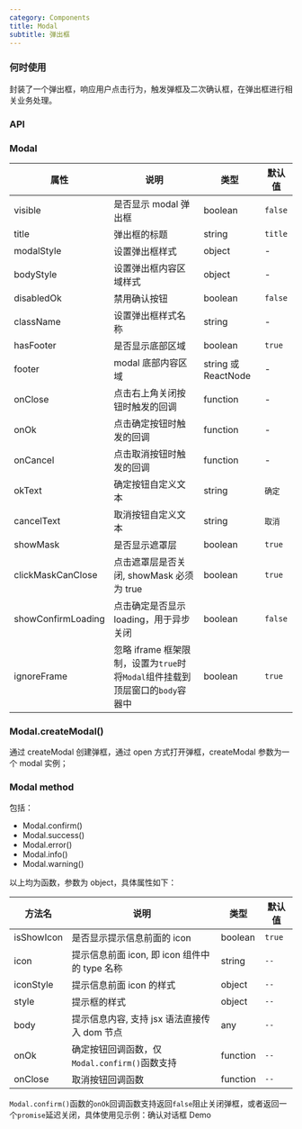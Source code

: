 ```yaml
---
category: Components
title: Modal
subtitle: 弹出框
---
```


### 何时使用

封装了一个弹出框，响应用户点击行为，触发弹框及二次确认框，在弹出框进行相关业务处理。

### API

### Modal

| 属性               | 说明                                                                          | 类型                | 默认值  |
| ------------------ | ----------------------------------------------------------------------------- | ------------------- | ------- |
| visible            | 是否显示 modal 弹出框                                                         | boolean             | `false` |
| title              | 弹出框的标题                                                                  | string              | `title` |
| modalStyle         | 设置弹出框样式                                                                | object              | -       |
| bodyStyle          | 设置弹出框内容区域样式                                                        | object              | -       |
| disabledOk         | 禁用确认按钮                                                                  | boolean             | `false` |
| className          | 设置弹出框样式名称                                                            | string              | -       |
| hasFooter          | 是否显示底部区域                                                              | boolean             | `true`  |
| footer             | modal 底部内容区域                                                            | string 或 ReactNode | -       |
| onClose            | 点击右上角关闭按钮时触发的回调                                                | function            | -       |
| onOk               | 点击确定按钮时触发的回调                                                      | function            | -       |
| onCancel           | 点击取消按钮时触发的回调                                                      | function            | -       |
| okText             | 确定按钮自定义文本                                                            | string              | `确定`  |
| cancelText         | 取消按钮自定义文本                                                            | string              | `取消`  |
| showMask           | 是否显示遮罩层                                                                | boolean             | `true`  |
| clickMaskCanClose  | 点击遮罩层是否关闭, showMask 必须为 true                                      | boolean             | `true`  |
| showConfirmLoading | 点击确定是否显示 loading，用于异步关闭                                        | boolean             | `false` |
| ignoreFrame        | 忽略 iframe 框架限制，设置为`true`时将`Modal`组件挂载到顶层窗口的`body`容器中 | boolean             | `true`  |

### Modal.createModal()

通过 createModal 创建弹框，通过 open 方式打开弹框，createModal 参数为一个 modal 实例；

### Modal method

包括：

-   Modal.confirm()
-   Modal.success()
-   Modal.error()
-   Modal.info()
-   Modal.warning()

以上均为函数，参数为 object，具体属性如下：

| 方法名     | 说明                                          | 类型     | 默认值 |
| ---------- | --------------------------------------------- | -------- | ------ |
| isShowIcon | 是否显示提示信息前面的 icon                   | boolean  | `true` |
| icon       | 提示信息前面 icon, 即 icon 组件中的 type 名称 | string   | `--`   |
| iconStyle  | 提示信息前面 icon 的样式                      | object   | `--`   |
| style      | 提示框的样式                                  | object   | `--`   |
| body       | 提示信息内容, 支持 jsx 语法直接传入 dom 节点  | any      | `--`   |
| onOk       | 确定按钮回调函数，仅`Modal.confirm()`函数支持 | function | `--`   |
| onClose    | 取消按钮回调函数                              | function | `--`   |

`Modal.confirm()`函数的`onOk`回调函数支持返回`false`阻止关闭弹框，或者返回一个`promise`延迟关闭，具体使用见示例：确认对话框 Demo
